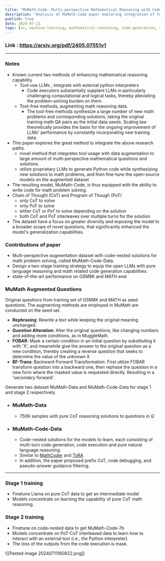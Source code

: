 ```yaml
---
title: "MuMath-Code: Multi-perspective Mathematical Reasoning with Code Integration"
description: "Analysis of MuMath-Code paper exploring integration of tool-use and data augmentation for enhanced mathematical reasoning in LLMs with Python code generation capabilities."
publish: true
date: 2024-07-11
tags: [ai, machine-learning, mathematical-reasoning, code-generation, research-paper]
---
```


### Link : https://arxiv.org/pdf/2405.07551v1

---

### Notes

- Known current two methods of enhancing mathematical reasoning capability
  - Tool-use LLMs , integrate with external python interpreters
    - Code executors substantially supplant LLMs in particularly challenging computational and logical tasks, thereby alleviating the problem-solving burden on them.
  - Tool-free methods, augmenting math reasoning data.
    - The tool-free methods synthesize a large number of new math problems and corresponding solutions, taking the original training math QA pairs as the initial data seeds. Scaling law theoretically provides the basis for the ongoing improvement of LLMs' performance by constantly incorporating new training data.
- This paper explores the great method to integrate the above research paths.
  - novel method that integrates tool usage with data augmentation to large amount of multi-perspective mathematical questions and solutions.
  - utilize proprietary LLMs to generate Python code while synthesizing new solutions to math problems, and then fine-tune the open-source models on the augmented dataset
- The resulting model, MuMath-Code, is thus equipped with the ability to write code for math problem solving.
- Chain of Thought (CoT) and Program of Though (PoT)
  - only CoT to solve
  - only PoT to solve
  - either CoT or PoT to solve depending on the solution
  - both CoT and PoT interleaves over multiple turns for the solution
- The dataset have a focus on greater diversity and exposing the model to a broader scope of novel questions, that significantly enhanced the model's generalization capabilities.

### Contributions of paper

- Multi-perspective augmentation dataset with code-nested solutions for math problem solving, called MuMath-Code-Data.
- Design a two-stage training strategy to equip the open LLMs with pure language reasoning and math related code generation capabilities.
- state-of-the-art performance on GSM8K and MATH eval

### MuMath Augmented Questions

Original questions from training set of GSM8K and MATH as seed questions. The augmenting methods are employed in MuMath are conducted on the seed set.

- **Rephrasing**: Rewrite a text while keeping the original meaning unchanged.
- **Question Alteration**: Alter the original questions, like changing numbers and adding more conditions, as in MuggleMath.
- **FOBAR**: Mask a certain condition in an initial question by substituting it with 'X', and meanwhile give the answer to the original question as a new condition, thereby creating a reverse question that seeks to determine the value of the unknown X
- **BF-Trans**: Backward-Forward Transformation. First utilize FOBAR transform question into a backward one, then rephase the question in a new form where the masked value is requested directly. Resulting in a 'secondary forward'.

Generate two dataset MuMath-Data and MuMath-Code-Data for stage 1 and stage 2 respectively.

- ### MuMath-Data
  - 750K samples with pure CoT reasoning solutions to questions in _Q_
- ### MuMath-Code-Data
  - Code-nested solutions for the models to learn, each consisting of multi-turn code generation, code execution and pure natural language reasoning.
  - Similar to [MathCoder](https://arxiv.org/pdf/2310.03731) and [ToRA](https://arxiv.org/pdf/2309.17452v4)
  - In addition, the paper proposed prefix CoT, code debugging, and pseudo-answer guidance filtering.

---

### Stage 1 training

- Finetune Llama on pure CoT data to get an intermediate model
- Models concentrate on learning the capability of pure CoT math reasoning.

### Stage 2 training

- Finetune on code-nested data to get MuMath-Code-7b
- Models concentrate on PoT-CoT interleaved data to learn how to interact with an external tool (i.e., the Python interpreter).
- The loss of the outputs from the code execution is mask.

![[Pasted image 20240711160822.png]]
